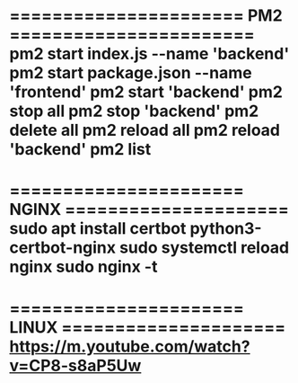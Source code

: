 
======================    PM2     =======================
pm2 start index.js --name 'backend'
pm2 start package.json --name 'frontend'
pm2 start 'backend'
pm2 stop all
pm2 stop 'backend'
pm2 delete all
pm2 reload all
pm2 reload 'backend'
pm2 list
=========================================================

======================    NGINX     =====================
sudo apt install certbot python3-certbot-nginx
sudo systemctl reload nginx
sudo nginx -t
=========================================================

======================    LINUX     =====================
https://m.youtube.com/watch?v=CP8-s8aP5Uw
=========================================================


